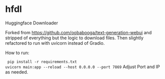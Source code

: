 # hfdl
Huggingface Downloader

Forked from https://github.com/oobabooga/text-generation-webui and stripped of everything but the logic to download files. Then slightly refactored to run with uvicorn instead of Gradio.

How to run:

` pip install -r requirements.txt`  
`uvicorn main:app --reload --host 0.0.0.0 --port 7869` 
Adjust Port and IP as needed.
